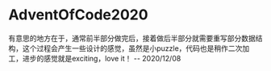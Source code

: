 # AdventOfCode2020

有意思的地方在于，通常前半部分做完后，接着做后半部分就需要重写部分数据结构，这个过程会产生一些设计的感觉，虽然是小puzzle，代码也是稍作二次加工，进步的感觉就是exciting，love it！ -- 2020/12/08
